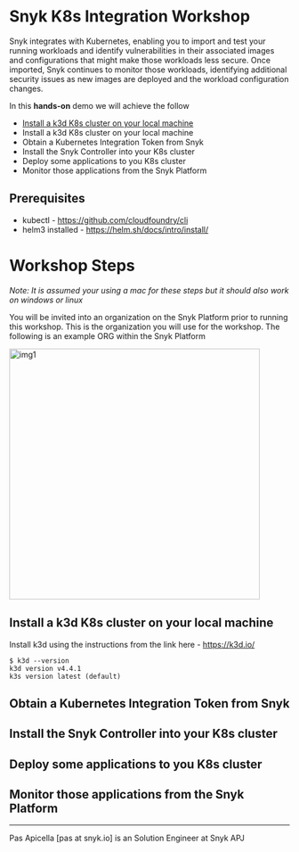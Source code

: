 # Snyk K8s Integration Workshop

Snyk integrates with Kubernetes, enabling you to import and test your running workloads and identify vulnerabilities in their associated images and configurations that might make those workloads less secure. Once imported, Snyk continues to monitor those workloads, identifying additional security issues as new images are deployed and the workload configuration changes.

In this **hands-on** demo we will achieve the follow

* [Install a k3d K8s cluster on your local machine](#install-a-k3d-k8s-cluster-on-your-local-machine)
* Install a k3d K8s cluster on your local machine
* Obtain a Kubernetes Integration Token from Snyk
* Install the Snyk Controller into your K8s cluster
* Deploy some applications to you K8s cluster
* Monitor those applications from the Snyk Platform

## Prerequisites

* kubectl - https://github.com/cloudfoundry/cli
* helm3 installed - https://helm.sh/docs/intro/install/

# Workshop Steps

_Note: It is assumed your using a mac for these steps but it should also work on windows or linux_

You will be invited into an organization on the Snyk Platform prior to running this workshop. This is the organization you will use for the workshop. The following is an example ORG within the Snyk Platform

<img src="https://i.ibb.co/vsYSnX7/snyk-k8s-workshop-1.png" alt="img1" width="450" />

## Install a k3d K8s cluster on your local machine

Install k3d using the instructions from the link here - https://k3d.io/

```
$ k3d --version
k3d version v4.4.1
k3s version latest (default)
```


## Obtain a Kubernetes Integration Token from Snyk


## Install the Snyk Controller into your K8s cluster


## Deploy some applications to you K8s cluster


## Monitor those applications from the Snyk Platform



<hr />
Pas Apicella [pas at snyk.io] is an Solution Engineer at Snyk APJ 

